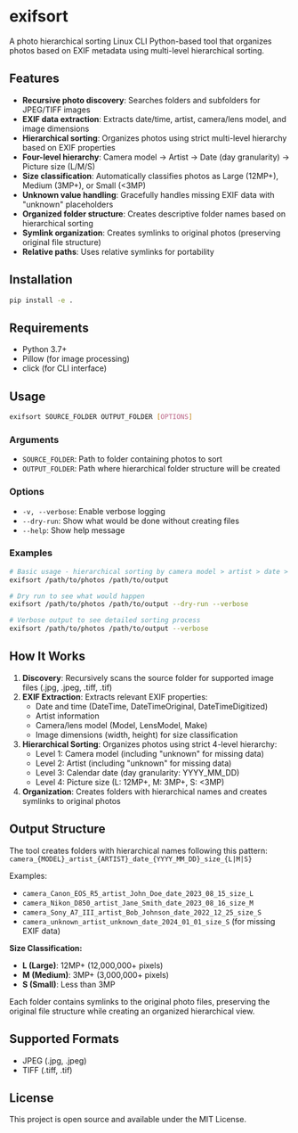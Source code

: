 # exifsort

A photo hierarchical sorting Linux CLI Python-based tool that organizes photos based on EXIF metadata using multi-level hierarchical sorting.

## Features

- **Recursive photo discovery**: Searches folders and subfolders for JPEG/TIFF images
- **EXIF data extraction**: Extracts date/time, artist, camera/lens model, and image dimensions
- **Hierarchical sorting**: Organizes photos using strict multi-level hierarchy based on EXIF properties
- **Four-level hierarchy**: Camera model → Artist → Date (day granularity) → Picture size (L/M/S)
- **Size classification**: Automatically classifies photos as Large (12MP+), Medium (3MP+), or Small (<3MP)
- **Unknown value handling**: Gracefully handles missing EXIF data with "unknown" placeholders
- **Organized folder structure**: Creates descriptive folder names based on hierarchical sorting
- **Symlink organization**: Creates symlinks to original photos (preserving original file structure)
- **Relative paths**: Uses relative symlinks for portability

## Installation

```bash
pip install -e .
```

## Requirements

- Python 3.7+
- Pillow (for image processing)
- click (for CLI interface)

## Usage

```bash
exifsort SOURCE_FOLDER OUTPUT_FOLDER [OPTIONS]
```

### Arguments

- `SOURCE_FOLDER`: Path to folder containing photos to sort
- `OUTPUT_FOLDER`: Path where hierarchical folder structure will be created

### Options

- `-v, --verbose`: Enable verbose logging
- `--dry-run`: Show what would be done without creating files
- `--help`: Show help message

### Examples

```bash
# Basic usage - hierarchical sorting by camera model > artist > date > size
exifsort /path/to/photos /path/to/output

# Dry run to see what would happen
exifsort /path/to/photos /path/to/output --dry-run --verbose

# Verbose output to see detailed sorting process
exifsort /path/to/photos /path/to/output --verbose
```

## How It Works

1. **Discovery**: Recursively scans the source folder for supported image files (.jpg, .jpeg, .tiff, .tif)
2. **EXIF Extraction**: Extracts relevant EXIF properties:
   - Date and time (DateTime, DateTimeOriginal, DateTimeDigitized)
   - Artist information
   - Camera/lens model (Model, LensModel, Make)
   - Image dimensions (width, height) for size classification
3. **Hierarchical Sorting**: Organizes photos using strict 4-level hierarchy:
   - Level 1: Camera model (including "unknown" for missing data)
   - Level 2: Artist (including "unknown" for missing data)
   - Level 3: Calendar date (day granularity: YYYY_MM_DD)
   - Level 4: Picture size (L: 12MP+, M: 3MP+, S: <3MP)
4. **Organization**: Creates folders with hierarchical names and creates symlinks to original photos

## Output Structure

The tool creates folders with hierarchical names following this pattern:
`camera_{MODEL}_artist_{ARTIST}_date_{YYYY_MM_DD}_size_{L|M|S}`

Examples:
- `camera_Canon_EOS_R5_artist_John_Doe_date_2023_08_15_size_L`
- `camera_Nikon_D850_artist_Jane_Smith_date_2023_08_16_size_M`
- `camera_Sony_A7_III_artist_Bob_Johnson_date_2022_12_25_size_S`
- `camera_unknown_artist_unknown_date_2024_01_01_size_S` (for missing EXIF data)

**Size Classification:**
- **L (Large)**: 12MP+ (12,000,000+ pixels)
- **M (Medium)**: 3MP+ (3,000,000+ pixels)  
- **S (Small)**: Less than 3MP

Each folder contains symlinks to the original photo files, preserving the original file structure while creating an organized hierarchical view.

## Supported Formats

- JPEG (.jpg, .jpeg)
- TIFF (.tiff, .tif)

## License

This project is open source and available under the MIT License.